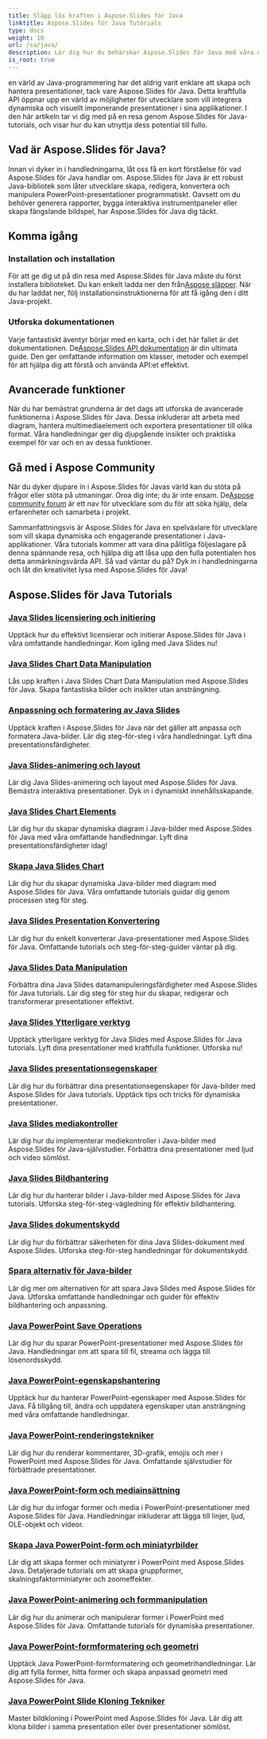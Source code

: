 ```yaml
---
title: Släpp lös kraften i Aspose.Slides för Java
linktitle: Aspose.Slides för Java Tutorials
type: docs
weight: 10
url: /sv/java/
description: Lär dig hur du behärskar Aspose.Slides för Java med våra omfattande handledningar. Steg-för-steg-guide för att använda detta kraftfulla Java API för presentationer.
is_root: true
---
```


en värld av Java-programmering har det aldrig varit enklare att skapa och hantera presentationer, tack vare Aspose.Slides för Java. Detta kraftfulla API öppnar upp en värld av möjligheter för utvecklare som vill integrera dynamiska och visuellt imponerande presentationer i sina applikationer. I den här artikeln tar vi dig med på en resa genom Aspose.Slides för Java-tutorials, och visar hur du kan utnyttja dess potential till fullo.

## Vad är Aspose.Slides för Java?

Innan vi dyker in i handledningarna, låt oss få en kort förståelse för vad Aspose.Slides för Java handlar om. Aspose.Slides för Java är ett robust Java-bibliotek som låter utvecklare skapa, redigera, konvertera och manipulera PowerPoint-presentationer programmatiskt. Oavsett om du behöver generera rapporter, bygga interaktiva instrumentpaneler eller skapa fängslande bildspel, har Aspose.Slides för Java dig täckt.

## Komma igång

### Installation och installation

För att ge dig ut på din resa med Aspose.Slides för Java måste du först installera biblioteket. Du kan enkelt ladda ner den från[Aspose släpper](https://releases.aspose.com/slides/java/). När du har laddat ner, följ installationsinstruktionerna för att få igång den i ditt Java-projekt.

### Utforska dokumentationen

 Varje fantastiskt äventyr börjar med en karta, och i det här fallet är det dokumentationen. De[Aspose.Slides API dokumentation](https://reference.aspose.com/slides/java/) är din ultimata guide. Den ger omfattande information om klasser, metoder och exempel för att hjälpa dig att förstå och använda API:et effektivt.

## Avancerade funktioner

När du har bemästrat grunderna är det dags att utforska de avancerade funktionerna i Aspose.Slides för Java. Dessa inkluderar att arbeta med diagram, hantera multimediaelement och exportera presentationer till olika format. Våra handledningar ger dig djupgående insikter och praktiska exempel för var och en av dessa funktioner.

## Gå med i Aspose Community

När du dyker djupare in i Aspose.Slides för Javas värld kan du stöta på frågor eller stöta på utmaningar. Oroa dig inte; du är inte ensam. De[Aspose community forum](https://forum.aspose.com/) är ett nav för utvecklare som du för att söka hjälp, dela erfarenheter och samarbeta i projekt.

Sammanfattningsvis är Aspose.Slides för Java en spelväxlare för utvecklare som vill skapa dynamiska och engagerande presentationer i Java-applikationer. Våra tutorials kommer att vara dina pålitliga följeslagare på denna spännande resa, och hjälpa dig att låsa upp den fulla potentialen hos detta anmärkningsvärda API. Så vad väntar du på? Dyk in i handledningarna och låt din kreativitet lysa med Aspose.Slides för Java!

## Aspose.Slides för Java Tutorials
### [Java Slides licensiering och initiering](./licensing-and-initialization/)
Upptäck hur du effektivt licensierar och initierar Aspose.Slides för Java i våra omfattande handledningar. Kom igång med Java Slides nu!
### [Java Slides Chart Data Manipulation](./chart-data-manipulation/)
Lås upp kraften i Java Slides Chart Data Manipulation med Aspose.Slides för Java. Skapa fantastiska bilder och insikter utan ansträngning.
### [Anpassning och formatering av Java Slides](./customization-and-formatting/)
Upptäck kraften i Aspose.Slides för Java när det gäller att anpassa och formatera Java-bilder. Lär dig steg-för-steg i våra handledningar. Lyft dina presentationsfärdigheter.
### [Java Slides-animering och layout](./animation-and-layout/)
Lär dig Java Slides-animering och layout med Aspose.Slides för Java. Bemästra interaktiva presentationer. Dyk in i dynamiskt innehållsskapande.
### [Java Slides Chart Elements](./chart-elements/)
Lär dig hur du skapar dynamiska diagram i Java-bilder med Aspose.Slides för Java med våra omfattande handledningar. Lyft dina presentationsfärdigheter idag!
### [Skapa Java Slides Chart](./chart-creation/)
Lär dig hur du skapar dynamiska Java-bilder med diagram med Aspose.Slides för Java. Våra omfattande tutorials guidar dig genom processen steg för steg.
### [Java Slides Presentation Konvertering](./presentation-conversion/)
Lär dig hur du enkelt konverterar Java-presentationer med Aspose.Slides för Java. Omfattande tutorials och steg-för-steg-guider väntar på dig.
### [Java Slides Data Manipulation](./data-manipulation/)
Förbättra dina Java Slides datamanipuleringsfärdigheter med Aspose.Slides för Java tutorials. Lär dig steg för steg hur du skapar, redigerar och transformerar presentationer effektivt.
### [Java Slides Ytterligare verktyg](./additional-utilities/)
Upptäck ytterligare verktyg för Java Slides med Aspose.Slides för Java tutorials. Lyft dina presentationer med kraftfulla funktioner. Utforska nu!
### [Java Slides presentationsegenskaper](./presentation-properties/)
Lär dig hur du förbättrar dina presentationsegenskaper för Java-bilder med Aspose.Slides för Java tutorials. Upptäck tips och tricks för dynamiska presentationer.
### [Java Slides mediakontroller](./media-controls/)
Lär dig hur du implementerar mediekontroller i Java-bilder med Aspose.Slides för Java-självstudier. Förbättra dina presentationer med ljud och video sömlöst.
### [Java Slides Bildhantering](./image-handling/)
Lär dig hur du hanterar bilder i Java-bilder med Aspose.Slides för Java tutorials. Utforska steg-för-steg-vägledning för effektiv bildhantering.
### [Java Slides dokumentskydd](./document-protection/)
Lär dig hur du förbättrar säkerheten för dina Java Slides-dokument med Aspose.Slides. Utforska steg-för-steg handledningar för dokumentskydd.
### [Spara alternativ för Java-bilder](./saving-options/)
Lär dig mer om alternativen för att spara Java Slides med Aspose.Slides för Java. Utforska omfattande handledningar och guider för effektiv bildhantering och anpassning.

### [Java PowerPoint Save Operations](./java-powerpoint-save-operations/)
Lär dig hur du sparar PowerPoint-presentationer med Aspose.Slides för Java. Handledningar om att spara till fil, streama och lägga till lösenordsskydd.
### [Java PowerPoint-egenskapshantering](./java-powerpoint-properties-management/)
Upptäck hur du hanterar PowerPoint-egenskaper med Aspose.Slides för Java. Få tillgång till, ändra och uppdatera egenskaper utan ansträngning med våra omfattande handledningar.
### [Java PowerPoint-renderingstekniker](./java-powerpoint-rendering-techniques/)
Lär dig hur du renderar kommentarer, 3D-grafik, emojis och mer i PowerPoint med Aspose.Slides för Java. Omfattande självstudier för förbättrade presentationer.
### [Java PowerPoint-form och mediainsättning](./java-powerpoint-shape-media-insertion/)
Lär dig hur du infogar former och media i PowerPoint-presentationer med Aspose.Slides för Java. Handledningar inkluderar att lägga till linjer, ljud, OLE-objekt och videor.
### [Skapa Java PowerPoint-form och miniatyrbilder](./java-powerpoint-shape-thumbnail-creation/)
Lär dig att skapa former och miniatyrer i PowerPoint med Aspose.Slides Java. Detaljerade tutorials om att skapa gruppformer, skalningsfaktorminiatyrer och zoomeffekter.
### [Java PowerPoint-animering och formmanipulation](./java-powerpoint-animation-shape-manipulation/)
Lär dig hur du animerar och manipulerar former i PowerPoint med Aspose.Slides för Java. Omfattande tutorials för dynamiska presentationer.
### [Java PowerPoint-formformatering och geometri](./java-powerpoint-shape-formatting-geometry/)
Upptäck Java PowerPoint-formformatering och geometrihandledningar. Lär dig att fylla former, hitta former och skapa anpassad geometri med Aspose.Slides för Java.
### [Java PowerPoint Slide Kloning Tekniker](./java-powerpoint-slide-cloning-techniques/)
Master bildkloning i PowerPoint med Aspose.Slides för Java. Lär dig att klona bilder i samma presentation eller över presentationer sömlöst.